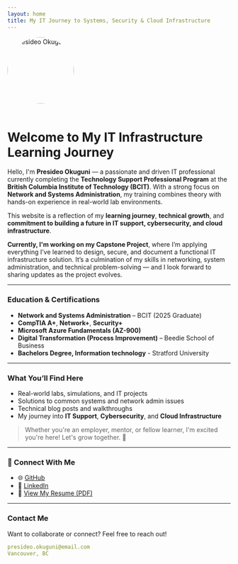 ```yaml
---
layout: home
title: My IT Journey to Systems, Security & Cloud Infrastructure
---
```


<img src="https://avatars.githubusercontent.com/u/YOUR_GITHUB_USER_ID" alt="Presideo Okuguni" width="150" style="border-radius: 50%; margin-bottom: 20px;">

# Welcome to My IT Infrastructure Learning Journey

Hello, I'm **Presideo Okuguni** — a passionate and driven IT professional currently completing the **Technology Support Professional Program** at the **British Columbia Institute of Technology (BCIT)**. With a strong focus on **Network and Systems Administration**, my training combines theory with hands-on experience in real-world lab environments.

This website is a reflection of my **learning journey**, **technical growth**, and **commitment to building a future in IT support, cybersecurity, and cloud infrastructure**.

**Currently, I'm working on my Capstone Project**, where I’m applying everything I’ve learned to design, secure, and document a functional IT infrastructure solution. It’s a culmination of my skills in networking, system administration, and technical problem-solving — and I look forward to sharing updates as the project evolves.

---

### Education & Certifications

- **Network and Systems Administration** – BCIT (2025 Graduate)  
- **CompTIA A+**, **Network+**, **Security+**  
- **Microsoft Azure Fundamentals (AZ-900)**  
- **Digital Transformation (Process Improvement)** – Beedie School of Business
- **Bachelors Degree, Information technology** - Stratford University  

---

### What You’ll Find Here

- Real-world labs, simulations, and IT projects  
- Solutions to common systems and network admin issues  
- Technical blog posts and walkthroughs  
- My journey into **IT Support**, **Cybersecurity**, and **Cloud Infrastructure**

> Whether you're an employer, mentor, or fellow learner, I'm excited you're here! Let's grow together. 🌱

---

### 🔗 Connect With Me

- 🌐 [GitHub](https://github.com/presideookuguni)  
- 💼 [LinkedIn](https://www.linkedin.com/in/presideo-okuguni)  
- 📄 [View My Resume (PDF)](https://yourdomain.com/resume.pdf) <!-- Update with your actual link -->

---

### Contact Me

Want to collaborate or connect? Feel free to reach out!

```yaml
presideo.okuguni@email.com  
Vancouver, BC  
